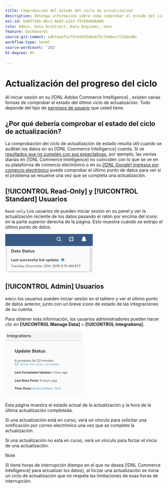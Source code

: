 ```yaml
---
title: Comprobación del estado del ciclo de actualización
description: Obtenga información sobre cómo comprobar el estado del ciclo de actualización.
exl-id: bd65f2bb-86c1-4e83-a132-797694ddb086
role: Admin, Data Architect, Data Engineer, User
feature: Dashboards
source-git-commit: adb7aaef1cf914d43348abf5c7e4bec7c51bed0c
workflow-type: tm+mt
source-wordcount: '282'
ht-degree: 0%

---
```


# Actualización del progreso del ciclo

Al iniciar sesión en su [!DNL Adobe Commerce Intelligence] , existen varias formas de comprobar el estado del último ciclo de actualización. Todo depende del tipo de [permisos de usuario](../administrator/user-management/user-management.md) que usted tiene.

## ¿Por qué debería comprobar el estado del ciclo de actualización?

La comprobación del ciclo de actualización de estado resulta útil cuando se auditan los datos en su [!DNL Commerce Intelligence] cuenta. Si ve [resultados que no cumplen con sus expectativas](../data-analyst/data-warehouse-mgr/data-and-updates-faq.md), por ejemplo, las ventas diarias en [!DNL Commerce Intelligence] no coinciden con lo que se ve en su plataforma de comercio electrónico o en su [[!DNL Google] ingresos por comercio electrónico](https://experienceleague.adobe.com/docs/commerce-knowledge-base/kb/troubleshooting/miscellaneous/diagnosing-google-ecommerce-revenue-discrepancies.html) puede comprobar el último punto de datos para ver si el problema se resuelve una vez que se completa una actualización.

## [!UICONTROL Read-Only] y [!UICONTROL Standard] Usuarios

`Read-only` Los usuarios de pueden iniciar sesión en su panel y ver la actualización reciente de los datos pasando el ratón por encima del icono en la parte superior derecha de la página. Esto muestra cuándo se extrajo el último punto de datos.

![](../../mbi/assets/last-success-data.png)

## [!UICONTROL Admin] Usuarios

`Admin` los usuarios pueden iniciar sesión en el tablero y ver el último punto de datos anterior, junto con un breve icono de estado de las integraciones de su cuenta.

Para obtener más información, los usuarios administradores pueden hacer clic en **[!UICONTROL Manage Data]** > **[!UICONTROL Integrations]**.

![](../../mbi/assets/detail-manage-data-integrations.png)

Esta página muestra el estado actual de la actualización y la hora de la última actualización completada.

Si una actualización está en curso, verá un vínculo para solicitar una notificación por correo electrónico una vez que se complete la actualización.

Si una actualización no está en curso, verá un vínculo para forzar el inicio de una actualización.

>[!NOTE]
>
>Si tiene horas de interrupción (tiempo en el que no desea [!DNL Commerce Intelligence] para actualizar los datos), al forzar una actualización se inicia un ciclo de actualización que no respeta las limitaciones de esas horas de interrupción.
